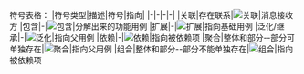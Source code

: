符号表格：
|符号类型|描述|符号|指向|
|-|-|-|-|
|关联|存在联系|![关联](https://i.loli.net/2019/10/09/eU6AGjBVJFxOot4.png)|消息接收方
|包含|-|![包含](https://i.loli.net/2019/10/09/wY2N5UFM68dcuZC.png)|分解出来的功能用例
|扩展|-|![扩展](https://i.loli.net/2019/10/09/KXWgon3rc6vjDEx.png)|指向基础用例
|泛化/继承|-|![泛化](https://i.loli.net/2019/10/09/Bmklp7nKXv3Fjx1.png)|指向父用例
|依赖|-|![依赖](https://i.loli.net/2019/10/09/nEdD7T296iqP5tN.png)|指向被依赖项
|聚合|整体和部分--部分可单独存在|![聚合](https://i.loli.net/2019/10/09/Ld8N1rpJVYqPaWQ.png)|指向父用例
|组合|整体和部分--部分不能单独存在|![组合](https://i.loli.net/2019/10/09/OyrY7EAVeq1Ux4M.png)|指向被依赖项

